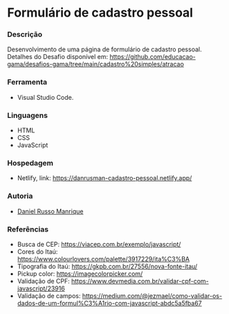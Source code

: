 # Formulário de cadastro pessoal

### Descrição
Desenvolvimento de uma página de formulário de cadastro pessoal.</br>
Detalhes do Desafio disponível em: https://github.com/educacao-gama/desafios-gama/tree/main/cadastro%20simples/atracao

### Ferramenta
- Visual Studio Code.

### Linguagens
- HTML</br>
- CSS</br>
- JavaScript</br>

### Hospedagem
- Netlify, link: https://danrusman-cadastro-pessoal.netlify.app/

### Autoria
- [Daniel Russo Manrique](https://github.com/danrusman)


### Referências
- Busca de CEP: https://viacep.com.br/exemplo/javascript/
- Cores do Itaú: https://www.colourlovers.com/palette/3917229/ita%C3%BA
- Tipografia do Itaú: https://gkpb.com.br/27556/nova-fonte-itau/
- Pickup color: https://imagecolorpicker.com/
- Validação de CPF: https://www.devmedia.com.br/validar-cpf-com-javascript/23916
- Validação de campos: https://medium.com/@jezmael/como-validar-os-dados-de-um-formul%C3%A1rio-com-javascript-abdc5a5fba67
